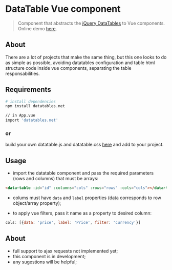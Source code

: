# DataTable Vue component

> Component that abstracts the [jQuery DataTables](https://datatables.net) to Vue components.
> Online demo [here](https://tomurlh.github.io/vue-datatable/).

## About

There are a lot of projects that make the same thing, but this one looks to do as simple as possible, avoiding datatables configuration and table html structure code inside vue components, separating the table responsabilities.

## Requirements

``` bash
# install dependencies
npm install datatables.net

// in App.vue
import 'datatables.net'
```

### or
build your own datatable.js and datatable.css [here](https://datatables.net/download/index) and add to your project.


## Usage

- import the datatable component and pass the required parameters (rows and columns) that must be arrays:

```html
<data-table :id="id" :columns="cols" :rows="rows" :cols="cols"></data-table>
```

- colums must have ```data``` and ```label``` properties (data corresponds to row object/array property);

- to apply vue filters, pass it name as a property to desired column:

```js
cols: [{data: 'price', label: 'Price', filter: 'currency'}]
```

## About

- full support to ajax requests not implemented yet;
- this component is in development;
- any sugestions will be helpful;
